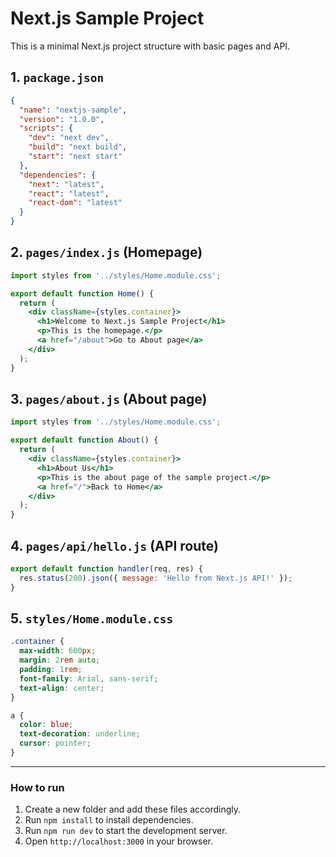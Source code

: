# Next.js Sample Project

This is a minimal Next.js project structure with basic pages and API.

## 1. `package.json`
```json
{
  "name": "nextjs-sample",
  "version": "1.0.0",
  "scripts": {
    "dev": "next dev",
    "build": "next build",
    "start": "next start"
  },
  "dependencies": {
    "next": "latest",
    "react": "latest",
    "react-dom": "latest"
  }
}
```

## 2. `pages/index.js` (Homepage)
```jsx
import styles from '../styles/Home.module.css';

export default function Home() {
  return (
    <div className={styles.container}>
      <h1>Welcome to Next.js Sample Project</h1>
      <p>This is the homepage.</p>
      <a href="/about">Go to About page</a>
    </div>
  );
}
```

## 3. `pages/about.js` (About page)
```jsx
import styles from '../styles/Home.module.css';

export default function About() {
  return (
    <div className={styles.container}>
      <h1>About Us</h1>
      <p>This is the about page of the sample project.</p>
      <a href="/">Back to Home</a>
    </div>
  );
}
```

## 4. `pages/api/hello.js` (API route)
```js
export default function handler(req, res) {
  res.status(200).json({ message: 'Hello from Next.js API!' });
}
```

## 5. `styles/Home.module.css`
```css
.container {
  max-width: 600px;
  margin: 2rem auto;
  padding: 1rem;
  font-family: Arial, sans-serif;
  text-align: center;
}

a {
  color: blue;
  text-decoration: underline;
  cursor: pointer;
}
```

---

### How to run

1. Create a new folder and add these files accordingly.
2. Run `npm install` to install dependencies.
3. Run `npm run dev` to start the development server.
4. Open `http://localhost:3000` in your browser.